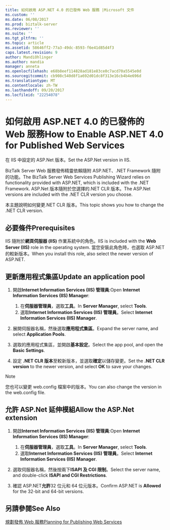 ```yaml
---
title: 如何啟用 ASP.NET 4.0 的已發佈 Web 服務 |Microsoft 文件
ms.custom: ''
ms.date: 06/08/2017
ms.prod: biztalk-server
ms.reviewer: ''
ms.suite: ''
ms.tgt_pltfrm: ''
ms.topic: article
ms.assetid: 58646ff2-77a3-49dc-8593-f6e41d85d4f3
caps.latest.revision: 9
author: MandiOhlinger
ms.author: mandia
manager: anneta
ms.openlocfilehash: e68b8eef114828ad181e83ce0c7acd70a5545e0d
ms.sourcegitcommit: cb908c540d8f1a692d01dc8f313e16cb4b4e696d
ms.translationtype: MT
ms.contentlocale: zh-TW
ms.lasthandoff: 09/20/2017
ms.locfileid: "22254078"
---
```

# <a name="how-to-enable-aspnet-40-for-published-web-services"></a><span data-ttu-id="48b97-102">如何啟用 ASP.NET 4.0 的已發佈的 Web 服務</span><span class="sxs-lookup"><span data-stu-id="48b97-102">How to Enable ASP.NET 4.0 for Published Web Services</span></span>
<span data-ttu-id="48b97-103">在 IIS 中設定的 ASP.Net 版本。</span><span class="sxs-lookup"><span data-stu-id="48b97-103">Set the ASP.Net version in IIS.</span></span>

<span data-ttu-id="48b97-104">BizTalk Server Web 服務發佈精靈依賴隨附 ASP.NET、.NET Framework 隨附的功能。</span><span class="sxs-lookup"><span data-stu-id="48b97-104">The BizTalk Server Web Services Publishing Wizard relies on functionality provided with ASP.NET, which is included with the .NET Framework.</span></span> <span data-ttu-id="48b97-105">ASP.Net 版本隨附於您選擇的.NET CLR 版本。</span><span class="sxs-lookup"><span data-stu-id="48b97-105">The ASP.Net versions are included with the .NET CLR version you choose.</span></span> 

<span data-ttu-id="48b97-106">本主題說明如何變更.NET CLR 版本。</span><span class="sxs-lookup"><span data-stu-id="48b97-106">This topic shows you how to change the .NET CLR version.</span></span> 

## <a name="prerequisites"></a><span data-ttu-id="48b97-107">必要條件</span><span class="sxs-lookup"><span data-stu-id="48b97-107">Prerequisites</span></span>

<span data-ttu-id="48b97-108">IIS 隨附於**網頁伺服器 (IIS)** 作業系統中的角色。</span><span class="sxs-lookup"><span data-stu-id="48b97-108">IIS is included with the **Web Server (IIS)** role in the operating system.</span></span> <span data-ttu-id="48b97-109">當您安裝此角色時，也選取 ASP.NET 的較新版本。</span><span class="sxs-lookup"><span data-stu-id="48b97-109">When you install this role, also select the newer version of ASP.NET.</span></span> 
  
## <a name="update-an-application-pool"></a><span data-ttu-id="48b97-110">更新應用程式集區</span><span class="sxs-lookup"><span data-stu-id="48b97-110">Update an application pool</span></span>
  
1.  <span data-ttu-id="48b97-111">開啟**Internet Information Services (IIS) 管理員**:</span><span class="sxs-lookup"><span data-stu-id="48b97-111">Open **Internet Information Services (IIS) Manager**:</span></span>

    1. <span data-ttu-id="48b97-112">在**伺服器管理員**，選取**工具**。</span><span class="sxs-lookup"><span data-stu-id="48b97-112">In **Server Manager**, select **Tools**.</span></span>
    2. <span data-ttu-id="48b97-113">選取**Internet Information Services (IIS) 管理員**。</span><span class="sxs-lookup"><span data-stu-id="48b97-113">Select **Internet Information Services (IIS) Manager**.</span></span>
  
2.  <span data-ttu-id="48b97-114">展開伺服器名稱，然後選取**應用程式集區**。</span><span class="sxs-lookup"><span data-stu-id="48b97-114">Expand the server name, and select **Application Pools**.</span></span>  
  
3.  <span data-ttu-id="48b97-115">選取的應用程式集區，並開啟**基本設定**。</span><span class="sxs-lookup"><span data-stu-id="48b97-115">Select the app pool, and open the **Basic Settings**.</span></span>  
  
4. <span data-ttu-id="48b97-116">設定 **.NET CLR 版本**至較新版本，並選取**確定**以儲存變更。</span><span class="sxs-lookup"><span data-stu-id="48b97-116">Set the **.NET CLR version** to the newer version, and select **OK** to save your changes.</span></span>  

> [!NOTE]
> <span data-ttu-id="48b97-117">您也可以變更 web.config 檔案中的版本。</span><span class="sxs-lookup"><span data-stu-id="48b97-117">You can also change the version in the web.config file.</span></span>
 
## <a name="allow-the-aspnet-extension"></a><span data-ttu-id="48b97-118">允許 ASP.Net 延伸模組</span><span class="sxs-lookup"><span data-stu-id="48b97-118">Allow the ASP.Net extension</span></span>
  
1.  <span data-ttu-id="48b97-119">開啟**Internet Information Services (IIS) 管理員**:</span><span class="sxs-lookup"><span data-stu-id="48b97-119">Open **Internet Information Services (IIS) Manager**:</span></span>

    1. <span data-ttu-id="48b97-120">在**伺服器管理員**，選取**工具**。</span><span class="sxs-lookup"><span data-stu-id="48b97-120">In **Server Manager**, select **Tools**.</span></span>
    2. <span data-ttu-id="48b97-121">選取**Internet Information Services (IIS) 管理員**。</span><span class="sxs-lookup"><span data-stu-id="48b97-121">Select **Internet Information Services (IIS) Manager**.</span></span>
  
2.  <span data-ttu-id="48b97-122">選取伺服器名稱，然後按兩下**ISAPI 及 CGI 限制**。</span><span class="sxs-lookup"><span data-stu-id="48b97-122">Select the server name, and double-click **ISAPI and CGI Restrictions**.</span></span>  
  
3. <span data-ttu-id="48b97-123">確認 ASP.NET**允許**32 位元和 64 位元版本。</span><span class="sxs-lookup"><span data-stu-id="48b97-123">Confirm ASP.NET is **Allowed** for the 32-bit and 64-bit versions.</span></span>  
  
## <a name="see-also"></a><span data-ttu-id="48b97-124">另請參閱</span><span class="sxs-lookup"><span data-stu-id="48b97-124">See Also</span></span>  
 [<span data-ttu-id="48b97-125">規劃發佈 Web 服務</span><span class="sxs-lookup"><span data-stu-id="48b97-125">Planning for Publishing Web Services</span></span>](../core/planning-for-publishing-web-services2.md)